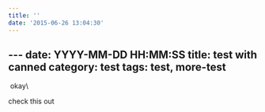 ```yaml
---
title: ''
date: '2015-06-26 13:04:30'
---
```


​---
date: YYYY-MM-DD HH:MM:SS
title: test with canned
category: test
tags: test, more-test
---

​
okay\\

check this out
